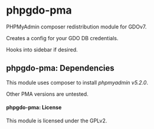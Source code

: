 # phpgdo-pma

PHPMyAdmin composer redistribution module for GDOv7.

Creates a config for your GDO DB credentials.

Hooks into sidebar if desired.


## phpgdo-pma: Dependencies

This module uses composer to install *phpmyadmin* *v5.2.0*.

Other PMA versions are untested.


#### phpgdo-pma: License

This module is licensed under the GPLv2.

